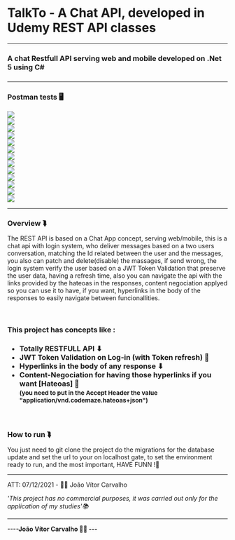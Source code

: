 # TalkTo - A Chat API, developed in Udemy REST API classes

<hr>
<h3>A chat Restfull API serving web and mobile developed on .Net 5 using C#<h3>
<hr>
<h3>Postman tests 🖥️</h3>
<img src="readme-imgs/swagger.jpg"></img>
<br>
<img src="readme-imgs/swagger2.jpg"></img>
<br>
<img src="readme-imgs/register.jpg"></img>
<br>
<img src="readme-imgs/login.jpg"></img>
<br>
<img src="readme-imgs/refresh.jpg"></img>
<br>
<img src="readme-imgs/getall.jpg"></img>
<br>
<img src="readme-imgs/getbyid.jpg"></img>
<br>
<img src="readme-imgs/getbyid2.jpg"></img>
<br>
<img src="readme-imgs/update.jpg"></img>
<br>
<img src="readme-imgs/update.jpg"></img>
<br>
<img src="readme-imgs/addmsg.jpg"></img>
<br>
<img src="readme-imgs/getmsgs.jpg"></img>
<br>
<img src="readme-imgs/updatemsg.jpg"></img>
<br>
<hr>
<h3>Overview ⮯</h3>
<p>The REST API is based on a Chat App concept, serving web/mobile, this is a chat api with login system, who deliver messages based on a two users conversation, matching the Id related between the user and the messages, you also can patch and delete(disable) the massages, if send wrong, the login system verify the user based on a JWT Token Validation that preserve the user data, having a refresh time, also you can navigate the api with the links provided by the hateoas in the responses, content negociation applyed so you can use it to have, if you want, hyperlinks in the body of the responses to easily navigate between funcionallities.</p>
<br>
<h3>This project has concepts like :<h3>
<ul>
  <li>Totally RESTFULL API ⬇</li>
  <li>JWT Token Validation on Log-in (with Token refresh) 🔧</li>
  <li>Hyperlinks in the body of any response ⬇</li>
  <li>Content-Negociation for having those hyperlinks if you want [Hateoas] 🔧
  <br><small>(you need to put in the Accept Header the value "application/vnd.codemaze.hateoas+json")</small></li> 
</ul>
<br>
<h3>How to run ⮯</h3>
<p>You just need to git clone the project do the migrations for the 
  database update and set the url to your on localhost gate, to set the environment ready to run, and the most important, HAVE FUNN !🧑<p>
<hr>
<p>ATT: 07/12/2021 - 👨‍💻 João Vítor Carvalho</p>
<em>'This project has no commercial purposes, it was carried out only for the application of my studies'📚</em>
<hr>
<strong>----João Vítor Carvalho 👨‍💻 ---</strong>
